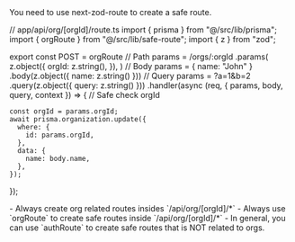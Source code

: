 <context>
You need to use next-zod-route to create a safe route.
</context>

<example>

// app/api/org/[orgId]/route.ts
import { prisma } from "@/src/lib/prisma";
import { orgRoute } from "@/src/lib/safe-route";
import { z } from "zod";

export const POST = orgRoute
// Path params = /orgs/:orgId
.params(
z.object({
orgId: z.string(),
}),
)
// Body params = { name: "John" }
.body(z.object({ name: z.string() }))
// Query params = ?a=1&b=2
.query(z.object({ query: z.string() }))
.handler(async (req, { params, body, query, context }) => {
// Safe check orgId

    const orgId = params.orgId;
    await prisma.organization.update({
      where: {
        id: params.orgId,
      },
      data: {
        name: body.name,
      },
    });

});

</example>

<rules>
- Always create org related routes insides `/api/org/[orgId]/*`
- Always use `orgRoute` to create safe routes inside `/api/org/[orgId]/*`
- In general, you can use `authRoute` to create safe routes that is NOT related to orgs.
</rules>
